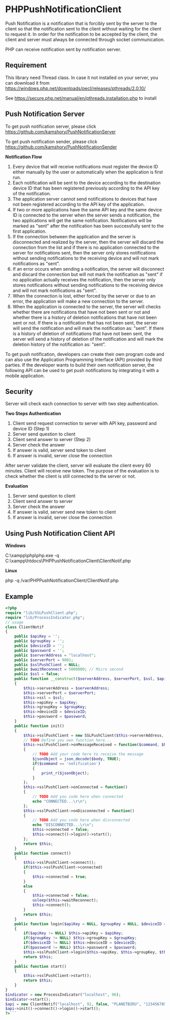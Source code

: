 # PHPPushNotificationClient
Push Notification is a notification that is forcibly sent by the server to the client so that the notification sent to the client without waiting for the client to request it. In order for the notification to be accepted by the client, the client and server must always be connected through socket communication.

PHP can receive notification sent by notification server. 

## Requirement

This library need Thread class. In case it not installed on your server, you can download it from https://windows.php.net/downloads/pecl/releases/pthreads/2.0.10/

See https://secure.php.net/manual/en/pthreads.installation.php to install

## Push Notification Server

To get push notification server, please click https://github.com/kamshory/PushNotificationServer

To get push notification sender, please click https://github.com/kamshory/PushNotificationSender


**Notification Flow**
1. Every device that will receive notifications must register the device ID either manually by the user or automatically when the application is first run.
2. Each notification will be sent to the device according to the destination device ID that has been registered previously according to the API key of the notification.
3. The application server cannot send notifications to devices that have not been registered according to the API key of the application.
4. If two or more applications have the same API key and the same device ID is connected to the server when the server sends a notification, the two applications will get the same notification. Notifications will be marked as "sent" after the notification has been successfully sent to the first application.
5. If the connection between the application and the server is disconnected and realized by the server, then the server will discard the connection from the list and if there is no application connected to the server for notifications sent, then the server only stores notifications without sending notifications to the receiving device and will not mark notifications as "sent".
6. If an error occurs when sending a notification, the server will disconnect and discard the connection but will not mark the notification as "sent" if no application actually receives the notification, then the server only stores notifications without sending notifications to the receiving device and will not mark notifications as "sent".
7. When the connection is lost, either forced by the server or due to an error, the application will make a new connection to the server.
8. When the application is connected to the server, the server will checks whether there are notifications that have not been sent or not and whether there is a history of deletion notifications that have not been sent or not. If there is a notification that has not been sent, the server will send the notification and will mark the notification as: "sent". If there is a history of deletion of notifications that have not been sent, the server will send a history of deletion of the notification and will mark the deletion history of the notification as: "sent".

To get push notification, developers can create their own program code and can also use the Application Programming Interface (API) provided by third parties. If the developer wants to build their own notification server, the following API can be used to get push notifications by integrating it with a mobile application.

## Security

Server will check each connection to server with two step authentication.

**Two Steps Authentication**
1. Client send request connection to server with API key, password and device ID (Step 1)
2. Server send question to client
3. Client send answer to server (Step 2)
4. Server check the answer
5. If answer is valid, server send token to client
6. If answer is invalid, server close the connection

After server validate the client, server will evaluate the client every 60 minutes. Client will receive new token. The purpose of the evaluation is to check whether the client is still connected to the server or not.

**Evaluation**
1. Server send question to client
2. Client send answer to server
3. Server check the answer
4. If answer is valid, server send new token to client
5. If answer is invalid, server close the connection

## Using Push Notification Client API

**Windows**

C:\xampp\php\php.exe -q C:\xampp\htdocs\PHPPushNotificationClient\ClientNotif.php


**Linux**

php -q /var/PHPPushNotificationClient/ClientNotif.php

## Example 

```php
<?php
require "lib/SSLPushClient.php";
require "lib/ProcessIndicator.php";
// usage
class ClientNotif
{
	public $apiKey = '';
	public $groupKey = '';
	public $deviceID = '';
	public $password = '';
	public $serverAddress = "localhost";
	public $serverPort = 9001;
	public $sslPushClient = NULL;
	public $waitReconnect = 5000000; // Micro second
	public $ssl = false;
	public function __construct($serverAddress, $serverPort, $ssl, $apiKey, $groupKey, $deviceID, $password)
	{
		$this->serverAddress = $serverAddress;
		$this->serverPort = $serverPort;
		$this->ssl = $ssl;
		$this->apiKey = $apiKey;
		$this->groupKey = $groupKey;
		$this->deviceID = $deviceID;
		$this->password = $password;
	}
	public function init()
	{
		$this->sslPushClient = new SSLPushClient($this->serverAddress, $this->serverPort, $this->ssl);
		// TODO Define you own function here...
		$this->sslPushClient->onMessageReceived = function($command, $header, $body)
		{
			// TODO Add your code here to receive the message
			$jsonObject = json_decode($body, TRUE);
			if($command == 'notification')
			{
				print_r($jsonObject);
			}
		};
		$this->sslPushClient->onConnected = function()
		{
			// TODO Add you code here when connected
			echo "CONNECTED...\r\n";
		};
		$this->sslPushClient->onDisconnected = function()
		{
			// TODO Add you code here when disconnected
			echo "DISCONNECTED...\r\n";
			$this->connected = false;
			$this->connect()->login()->start();
		};
		return $this;
	}
	public function connect()
	{
		$this->sslPushClient->connect();
		if($this->sslPushClient->connected)
		{
			$this->connected = true;
		}
		else
		{
			$this->connected = false;
			usleep($this->waitReconnect);
			$this->connect();
		}
		return $this;
	}
	public function login($apiKey = NULL, $groupKey = NULL, $deviceID = NULL, $password = NULL)
	{
		if($apiKey != NULL) $this->apiKey = $apiKey;
		if($groupKey != NULL) $this->groupKey = $groupKey;
		if($deviceID != NULL) $this->deviceID = $deviceID;
		if($password != NULL) $this->password = $password;
		$this->sslPushClient->login($this->apiKey, $this->groupKey, $this->deviceID, $this->password);
		return $this;
	}
	public function start()
	{
		$this->sslPushClient->start();
		return $this;
	}
}
$indicator = new ProcessIndicator("localhost", 96);
$indicator->start();
$api = new ClientNotif("localhost", 92, false, "PLANETBIRU", "1234567890W", "41fda1bcf6486301", "123456");
$api->init()->connect()->login()->start();
?>```
